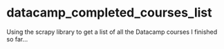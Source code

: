 # datacamp_completed_courses_list
Using the scrapy library to get a list of all the Datacamp courses I finished so far...
